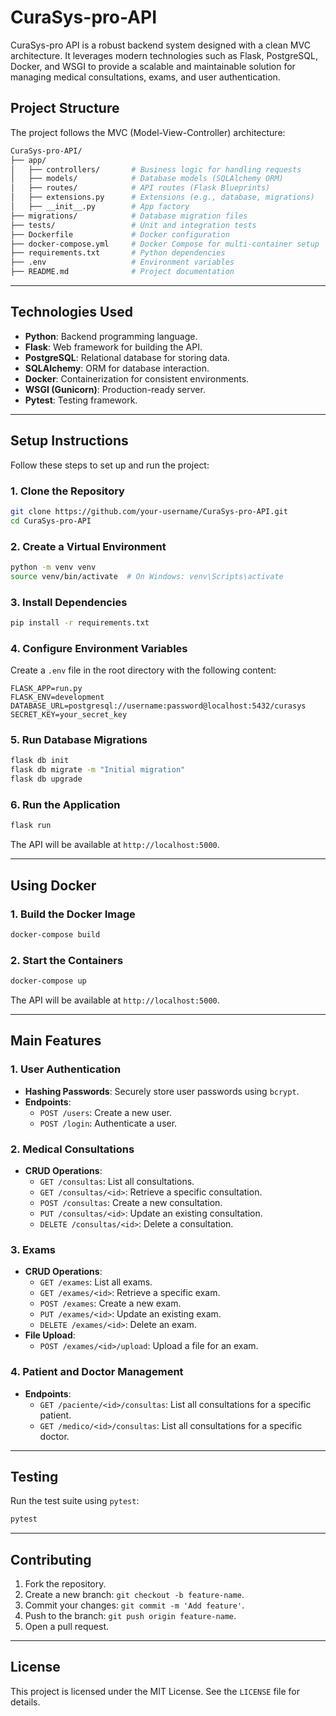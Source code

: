 # CuraSys-pro-API

CuraSys-pro API is a robust backend system designed with a clean MVC architecture. It leverages modern technologies such as Flask, PostgreSQL, Docker, and WSGI to provide a scalable and maintainable solution for managing medical consultations, exams, and user authentication.



## **Project Structure**

The project follows the MVC (Model-View-Controller) architecture:

```bash
CuraSys-pro-API/
├── app/
│   ├── controllers/       # Business logic for handling requests
│   ├── models/            # Database models (SQLAlchemy ORM)
│   ├── routes/            # API routes (Flask Blueprints)
│   ├── extensions.py      # Extensions (e.g., database, migrations)
│   ├── __init__.py        # App factory
├── migrations/            # Database migration files
├── tests/                 # Unit and integration tests
├── Dockerfile             # Docker configuration
├── docker-compose.yml     # Docker Compose for multi-container setup
├── requirements.txt       # Python dependencies
├── .env                   # Environment variables
├── README.md              # Project documentation
```

---

## **Technologies Used**

- **Python**: Backend programming language.
- **Flask**: Web framework for building the API.
- **PostgreSQL**: Relational database for storing data.
- **SQLAlchemy**: ORM for database interaction.
- **Docker**: Containerization for consistent environments.
- **WSGI (Gunicorn)**: Production-ready server.
- **Pytest**: Testing framework.

---

## **Setup Instructions**

Follow these steps to set up and run the project:

### **1. Clone the Repository**
```bash
git clone https://github.com/your-username/CuraSys-pro-API.git
cd CuraSys-pro-API
```

### **2. Create a Virtual Environment**
```bash
python -m venv venv
source venv/bin/activate  # On Windows: venv\Scripts\activate
```

### **3. Install Dependencies**
```bash
pip install -r requirements.txt
```

### **4. Configure Environment Variables**
Create a `.env` file in the root directory with the following content:
```
FLASK_APP=run.py
FLASK_ENV=development
DATABASE_URL=postgresql://username:password@localhost:5432/curasys
SECRET_KEY=your_secret_key
```

### **5. Run Database Migrations**
```bash
flask db init
flask db migrate -m "Initial migration"
flask db upgrade
```

### **6. Run the Application**
```bash
flask run
```

The API will be available at `http://localhost:5000`.

---

## **Using Docker**

### **1. Build the Docker Image**
```bash
docker-compose build
```

### **2. Start the Containers**
```bash
docker-compose up
```

The API will be available at `http://localhost:5000`.

---

## **Main Features**

### **1. User Authentication**
- **Hashing Passwords**: Securely store user passwords using `bcrypt`.
- **Endpoints**:
  - `POST /users`: Create a new user.
  - `POST /login`: Authenticate a user.

### **2. Medical Consultations**
- **CRUD Operations**:
  - `GET /consultas`: List all consultations.
  - `GET /consultas/<id>`: Retrieve a specific consultation.
  - `POST /consultas`: Create a new consultation.
  - `PUT /consultas/<id>`: Update an existing consultation.
  - `DELETE /consultas/<id>`: Delete a consultation.

### **3. Exams**
- **CRUD Operations**:
  - `GET /exames`: List all exams.
  - `GET /exames/<id>`: Retrieve a specific exam.
  - `POST /exames`: Create a new exam.
  - `PUT /exames/<id>`: Update an existing exam.
  - `DELETE /exames/<id>`: Delete an exam.
- **File Upload**:
  - `POST /exames/<id>/upload`: Upload a file for an exam.

### **4. Patient and Doctor Management**
- **Endpoints**:
  - `GET /paciente/<id>/consultas`: List all consultations for a specific patient.
  - `GET /medico/<id>/consultas`: List all consultations for a specific doctor.

---

## **Testing**

Run the test suite using `pytest`:
```bash
pytest
```

---

## **Contributing**

1. Fork the repository.
2. Create a new branch: `git checkout -b feature-name`.
3. Commit your changes: `git commit -m 'Add feature'`.
4. Push to the branch: `git push origin feature-name`.
5. Open a pull request.

---

## **License**

This project is licensed under the MIT License. See the `LICENSE` file for details.
```
